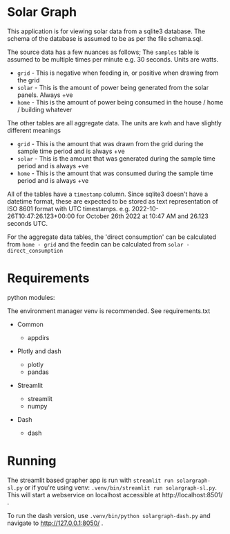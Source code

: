 # Solar Graph

This application is for viewing solar data from a sqlite3 database. The schema
of the database is assumed to be as per the file schema.sql.

The source data has a few nuances as follows; The `samples` table is assumed to
be multiple times per minute e.g. 30 seconds. Units are watts.

* `grid` - This is negative when feeding in, or positive when drawing from the
  grid
* `solar` - This is the amount of power being generated from the solar panels.
  Always +ve
* `home` - This is the amount of power being consumed in the house / home /
  building whatever

The other tables are all aggregate data. The units are kwh and have slightly
different meanings

* `grid` - This is the amount that was drawn from the grid during the sample
  time period and is always +ve
* `solar` - This is the amount that was generated during the sample time period
  and is always +ve
* `home` - This is the amount that was consumed during the sample time period
  and is always +ve

All of the tables have a `timestamp` column. Since sqlite3 doesn't have a
datetime format, these are expected to be stored as text representation of ISO
8601 format with UTC timestamps. e.g. 2022-10-26T10:47:26.123+00:00 for October
26th 2022 at 10:47 AM and 26.123 seconds UTC.

For the aggregate data tables, the 'direct consumption' can be calculated from
`home - grid` and the feedin can be calculated from `solar - direct_consumption`

# Requirements

python modules:

The environment manager venv is recommended. See requirements.txt

- Common
  - appdirs

- Plotly and dash
  - plotly
  - pandas

- Streamlit
  - streamlit
  - numpy

- Dash
  - dash

# Running

The streamlit based grapher app is run with `streamlit run solargraph-sl.py` or
if you're using venv: `.venv/bin/streamlit run solargraph-sl.py`. This will
start a webservice on localhost accessible at http://localhost:8501/ .

To run the dash version, use `.venv/bin/python solargraph-dash.py` and navigate
to http://127.0.0.1:8050/ .

